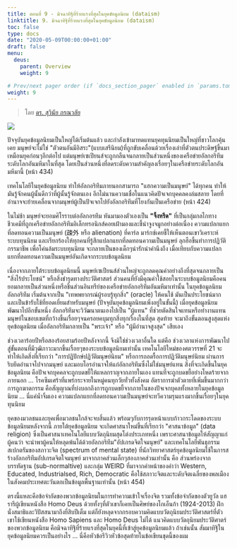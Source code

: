 ```yaml
---
title: ตอนที่ 9 - มิจฉาทิฐิที่ร้ายแรงที่สุดในยุคขัอมูลนิยม (dataism)
linktitle: 9. มิจฉาทิฐิที่ร้ายแรงที่สุดในยุคขัอมูลนิยม (dataism)
toc: false
type: docs
date: "2020-05-09T00:00:00+01:00"
draft: false
menu:
  deus:
    parent: Overview
    weight: 9

# Prev/next pager order (if `docs_section_pager` enabled in `params.toml`)
weight: 9
---
```


> โดย [ดร. สุวินัย ภรณวลัย](https://www.facebook.com/suvinaip/posts/2410953752275085)

![](https://www.panasm.com/wp-content/uploads/2018/10/Homo-Deus-2016-Yuval-Noah-Harari.jpg)


ปัจจุบันยุคข้อมูลนิยมเป็นใหญ่ได้เริ่มต้นแล้ว และกำลังเข้ามาทดแทนยุคทุนนิยมเป็นใหญ่ที่ชาวโลกคุ้นเคย มนุษย์จะไม่ใช่ "ตัวตนอันมีอิสระ"(แบบเสรีนิยม)ที่ถูกขับเคลื่อนด้วยเรื่องเล่าที่ตัวตนประดิษฐ์ขึ้นมาเหมือนยุคก่อนๆอีกต่อไป  แต่มนุษย์เซเปียนส์จะถูกกลืนจนกลายเป็นส่วนหนึ่งของเครือข่ายอัลกอริทึมระดับโลกอันมหึมาในที่สุด โดยเป็นส่วนหนึ่งที่ลดระดับความสำคัญลงเรื่อยๆในเครือข่ายระดับโลกอันมหึมานี้ (หน้า 434)

เทคโนโลยีในยุคข้อมูลนิยม ทำให้อัลกอริทึมภายนอกสามารถ "แฮกความเป็นมนุษย์" ได้ทุกคน ทำให้มันรู้จักคนผู้นั้นดีกว่าที่ผู้นั้นรู้จักตนเอง อีกไม่นานความเชื่อในแนวคิดปัจเจกบุคคลคงล่มสลาย โดยที่อำนาจจะย้ายเคลื่อนจากมนุษย์ผู้เป็นปัจเจกไปยังอัลกอริทึมที่โยงกันเป็นเครือข่าย (หน้า 424)

ในไม่ช้า มนุษย์จะยอมศิโรราบต่ออัลกอรทึม หันมามองตัวเองเป็น **"จิ้งหรีด"** ที่เป็นกลุ่มกลไกทางชีวเคมีที่ถูกเครือข่ายอัลกอริทึมอิเล็กทรอนิกส์คอยเฝ้ามองและชี้นำจูงจมูกอย่างต่อเนื่อง ความแปลกแยกที่ลดทอนความเป็นมนุษย์ (疎外 หรือ alienation) ที่คาร์ล มาร์กซ์เคยชี้ให้เห็นตอนเขาวิเคราะห์ระบบทุนนิยม และเรียกร้องให้ทุกคนที่รู้สึกแปลกแยกที่ลดทอนความเป็นมนุษย์ ลุกฮือขึ้นทำการปฏิวัติกรรมาชีพ เพื่อโค่นล้มระบบทุนนิยม  จะกลายเป็นของเด็กๆน่ารักน่าคำนึงถึง เมื่อเทียบกับความแปลกแยกที่ลดทอนความเป็นมนุษย์อันเกิดจากระบบข้อมูลนิยม

เนื่องจากภายใต้ระบบข้อมูลนิยมนี้ มนุษย์เซเปียนส์ส่วนใหญ่จะถูกลดคุณค่าอย่างถึงที่สุดจนกลายเป็น "สิ่งไร้ประโยชน์" หรือสิ่งชำรุดทางประวัติศาสตร์ ส่วนคนที่ยังมีคุณค่าใช้สอยในระบบข้อมูลนิยมคือคนยอมกลายเป็นส่วนหนึ่งหรือชิ้นส่วนอินทรีย์ของเครือข่ายอัลกอริทึมอันมหึมาเท่านั้น ในยุคข้อมูลนิยม อัลกอริทึม เริ่มต้นจากเป็น "เทพพยากรณ์ผู้รอบรู้ทุกสิ่ง" (oracle) ให้คนใช้ มันเป็นประโยชน์มากและเป็นข้ารับใช้ที่ยอดเยี่ยมสำหรับมนุษย์ (ปัจจุบันยุคข้อมูลนิยมเพิ่งอยู่ในขั้นนี้) เมื่อยุคข้อมูลนิยม พัฒนาไปอีกขั้นหนึ่ง อัลกอริทึมจะวิวัฒนาตนเองไปเป็น "ผู้แทน" ที่ช่วยตัดสินใจแทนหรือทำงานแทนมนุษย์ในขอบเขตที่กว้างขึ้นเรื่อยๆจนครอยคบุมทุกสิ่งทุกเรื่องในที่สุด สุดท้าย จะมาถึงขั้นตอนสูงสุดแห่งยุคข้อมูลนิยม เมื่ออัลกอริทึมกลายเป็น "พระเจ้า" หรือ "ผู้มีอำนาจสูงสุด" เสียเอง

ช่วงเวลาร้อยปีหรือสองร้อยสามร้อยปีหลังจากนี้ จึงมิใช่ช่วงเวลาอื่นใด แต่คือ ช่วงเวลาแห่งการพัฒนาไปสู่ขั้นตอนที่มีวุฒิภาวะมากขึ้นเรื่อยๆของระบบข้อมูลนิยมเท่านั้น เทคโนโลยีใหม่ของศตวรรษที่ 21 จะทำให้เกิดสิ่งที่เรียกว่า "การปฏิปักษ์ปฏิวัติมนุษย์นิยม" หรือการถอดรื้อการปฏิวัติมนุษย์นิยม ผ่านการริบยึดอำนาจไปจากมนุษย์ และมอบโอรอำนาจให้แก่อัลกอริทึมซึ่งไม่ใช่มนุษย์แทน สิ่งที่จะเกิดขึ้นในยุคข้อมูลนิยม คือปัจเจกบุคคลจะถูกบดขยี้ให้แหลกราญจากภายในเอง แทนที่จะถูกบดขยี้อย่างโหดร้ายจากภายนอก ... โรคซึมเศร้าที่แพร่กระจายในหมู่คนทุกวัยทั่วทั้งสังคม อัตราการฆ่าตัวตายที่เพิ่มขึ้นมากกว่าการถูกฆาตกรรม คือสัญญาณที่บ่งบอกถึงการถูกบดขยี้จากภายในของปัจเจกบุคลทั้งหลายในยุคข้อมูลนิยม ... นี่แค่น้ำจิ้มเอง ความแปลกแยกที่ลดทอนความเป็นมนุษย์จะทวีความรุนแรงมากขึ้นเรื่อยๆในยุคทุนนิยม

ยุคของมวลชนและยุคเพื่อมวลชนใกล้จะจบสิ้นแล้ว พร้อมๆกับการรุดหน้าแบบก้าวกระโดดของระบบข้อมูลนิยมหลังจากนี้ ภายใต้ยุคข้อมูลนิยม จะเกิดศาสนาใหม่ขึ้นที่เรียกว่า "ศาสนาข้อมูล" (data religion) ซึ่งเป็นศาสนาเทคโนโลยีแบบวัตถุนิยมสุดโต่งประเภทหนึ่ง เพราะศาสนาข้อมูลให้สัญญาแก่ผู้คนว่า จะนำพาผู้คนให้หลุดพ้นได้ด้วยอัลกอริทึม"อัปเกรดจิตใจมนุษย์" และเทคโนโลยีพันธุกรรม สเปกตรัมของสภาวะจิต (spectrum of mental state) ที่นักวิทยาศาสตร์ยุคข้อมูลนิยมใช้ในการสร้างอัลกอริทึมอัปเกรดจิตใจมนุษย์ มาจากภาคส่วนเล็กๆสองภาคส่วนเท่านั้น คือ ส่วนพร่องจากบรรทัดฐาน (sub-normaltive) และกลุ่ม WEIRD ที่มาจากคำหน้าของคำว่า Western, Educated, Industrialsed, Rich, Democratic คือใช้สภาวะจิตและระดับจิตเฉลี่ยของพลเมืองในสังคมประเทศตะวันตกเป็นข้อมูลพื้นฐานเท่านั้น (หน้า 454)

ตรงนี้แหละคือข้อจำกัดของพวกข้อมูลนิยมในการทำความเข้าใจเรื่องจิต รวมทั้งข้อจำกัดของตัวยูวัล แฮรารีผู้เขียนหนังสือ Homo Deus ด้วยทั้งๆที่ตัวเขาก็เคยเป็นศิษย์ของโกเอ็นก้า (1924-2013) ฝึกนั่งสมาธิและวิปัสสนามาถึงยี่สิบปีเต็ม แต่ก็ยังหลุดจากกรอบความคิดแบบวัตถุนิยมประวัติศาสตร์ที่ตัวเขาใช้เขียนหนังสือ Homo Sapiens และ Homo Deus ไม่ได้ แนวคิดแบบวัตถุนิยมประวัติศาตร์ของพวกข้อมูลนิยม คือมิจฉาทิฐิที่ร้ายแรงที่สุดในยุคนี้ที่เข้าสู่ยุคข้อมูลนิยมแล้ว ถ้าเช่นนั้น สัมมาทิฐิในยุคข้อมูลนิยมควรเป็นอย่างไร ... นี่คือหัวข้อรีวิวหัวข้อสุดท้ายในข้อเขียนชุดนี้ของผม